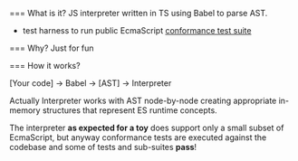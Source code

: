 === What is it?
JS interpreter written in TS using Babel to parse AST.
+ test harness to run public EcmaScript [conformance test suite](https://github.com/tc39/test262#test262-ecmascript-test-suite-ecma-tr104)

=== Why?
Just for fun

=== How it works?

[Your code] -> Babel -> [AST] -> Interpreter

Actually Interpreter works with AST node-by-node creating appropriate in-memory structures that represent ES runtime concepts.

The interpreter **as expected for a toy** does support only a small subset of EcmaScript, but anyway conformance tests are executed against the codebase and some of tests and sub-suites **pass**!